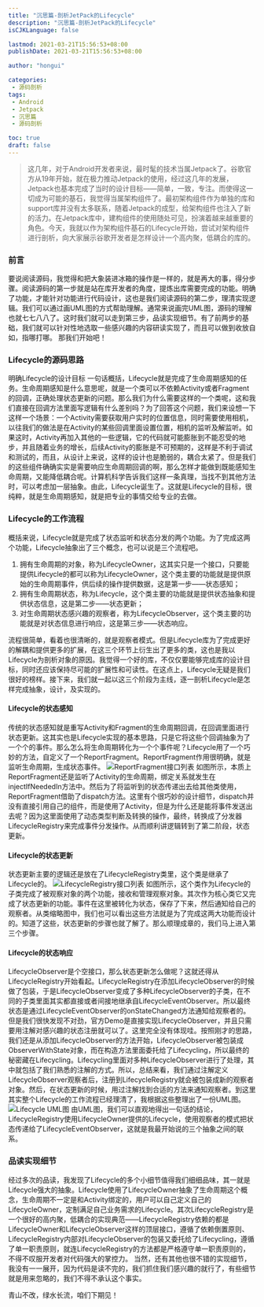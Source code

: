 ```yaml
---
title: "沉思篇-剖析JetPack的Lifecycle"
description: "沉思篇-剖析JetPack的Lifecycle"
isCJKLanguage: false

lastmod: 2021-03-21T15:56:53+08:00
publishDate: 2021-03-21T15:56:53+08:00

author: "hongui"

categories:
 - 源码剖析
tags:
 - Android
 - Jetpack
 - 沉思篇
 - 源码剖析

toc: true
draft: false
---
```


> 这几年，对于Android开发者来说，最时髦的技术当属Jetpack了。谷歌官方从19年开始，就在极力推动Jetpack的使用，经过这几年的发展，Jetpack也基本完成了当时的设计目标——简单，一致，专注。而使得这一切成为可能的基石，我觉得当属架构组件了。最初架构组件作为单独的库和support库并没有太多联系，随着Jetpack的成型，给架构组件也注入了新的活力。在Jetpack库中，建构组件的使用随处可见，扮演着越来越重要的角色。今天，我就以作为架构组件基石的Lifecycle开始，尝试对架构组件进行剖析，向大家展示谷歌开发者是怎样设计一个高内聚，低耦合的库的。
<!--more-->
### 前言
要说阅读源码，我觉得和把大象装进冰箱的操作是一样的，就是再大的事，得分步骤。阅读源码的第一步就是站在库开发者的角度，提炼出库需要完成的功能。明确了功能，才能针对功能进行代码设计，这也是我们阅读源码的第二步，理清实现逻辑。我们可以通过画UML图的方式帮助理解。通常来说画完UML图，源码的理解也就七七八八了。这时我们就可以走到第三步，品读实现细节。有了前两步的基础，我们就可以针对性地选取一些感兴趣的内容研读实现了，而且可以做到收放自如，指哪打哪。
那我们开始吧！

### Lifecycle的源码思路
明确Lifecycle的设计目标
一句话概括，Lifecycle就是完成了生命周期感知的任务。生命周期感知是什么意思呢，就是一个类可以不依赖Activity或者Fragment的回调，正确处理状态更新的问题。那么我们为什么需要这样的一个类呢，这和我们直接在回调方法里面写逻辑有什么差别吗？为了回答这个问题，我们来设想一下这样一个场景：一个Activity需要获取用户实时的位置信息，同时需要使用相机，以往我们的做法是在Activity的某些回调里面设置位置，相机的监听及解监听。如果这时，Activity再加入其他的一些逻辑，它的代码就可能膨胀到不能忍受的地步，并且随着业务的增长，后续Activity的膨胀是不可预期的，这样是不利于调试和测试的，而且，从设计上来说，这样的设计也是脆弱的，耦合太紧了。但是我们的这些组件确确实实是需要响应生命周期回调的啊，那么怎样才能做到既能感知生命周期，又能降低耦合呢。计算机科学告诉我们这样一条真理，当找不到其他方法时，可以考虑加一层抽象。由此，Lifecycle诞生了。这就是Lifecycle的目标，很纯粹，就是生命周期感知，就是把专业的事情交给专业的去做。

### Lifecycle的工作流程
概括来说，Lifecycle就是完成了状态监听和状态分发的两个功能。为了完成这两个功能，Lifecycle抽象出了三个概念，也可以说是三个流程吧。
1. 拥有生命周期的对象，称为LifecycleOwner，这其实只是一个接口，只要能提供Lifecycle的都可以称为LifecycleOwner，这个类主要的功能就是提供原始的生命周期事件，供后续的操作提供数据，这是第一步——状态感知；
2. 拥有生命周期状态，称为Lifecycle，这个类主要的功能就是提供状态抽象和提供状态信息，这是第二步——状态更新；
3. 对生命周期状态感兴趣的观察者，称为LifecycleObserver，这个类主要的功能就是对状态信息进行响应，这是第三步——状态响应。

流程很简单，看着也很清晰的，就是观察者模式。但是Lifecycle库为了完成更好的解耦和提供更多的扩展，在这三个环节上衍生出了更多的类，这也是我以Lifecycle为剖析对象的原因。我觉得一个好的库，不仅仅要能够完成库的设计目标，同时还应该保持尽可能的扩展性和可读性。在这点上，Lifecycle无疑是我们很好的榜样。接下来，我们就一起以这三个阶段为主线，逐一剖析Lifecycle是怎样完成抽象，设计，及实现的。

#### Lifecycle的状态感知
传统的状态感知就是重写Activity和Fragment的生命周期回调，在回调里面进行状态更新。这其实也是Lifecycle实现的基本思路，只是它将这些个回调抽象为了一个个的事件。那么怎么将生命周期转化为一个个事件呢？Lifecycle用了一个巧妙的方法，自定义了一个ReportFragment。ReportFragment作用很明确，就是监听生命周期，生成状态事件。
![ReportFragment接口列表](reportfragment.webp)
如图所示，本质上ReportFragment还是监听了Activity的生命周期，绑定关系就发生在injectIfNeededIn方法中。然后为了将监听到的状态传递出去给其他类使用，ReportFragment借助了dispatch方法。这里有个很巧妙的设计细节，dispatch并没有直接引用自己的组件，而是使用了Activity，但是为什么还是能将事件发送出去呢？因为这里面使用了动态类型判断及转换的操作，最终，转换成了分发器LifecycleRegistry来完成事件分发操作。从而顺利讲逻辑转到了第二阶段，状态更新。
#### Lifecycle的状态更新
状态更新主要的逻辑还是放在了LifecycleRegistry类里，这个类是继承了Lifecycle的。
![LifecycleRegistry接口列表](lifecycleregistry.webp)
如图所示，这个类作为Lifecycle的子类完成了被观察对象的两个功能，接收和管理观察对象。其次作为核心类它又完成了状态更新的功能。事件在这里被转化为状态，保存了下来，然后通知给自己的观察者。从类缩略图中，我们也可以看出这些方法就是为了完成这两大功能而设计的。知道了这些，状态更新的步骤也就了解了。那么顺理成章的，我们马上进入第三个步骤。
#### Lifecycle的状态响应
LifecycleObserver是个空接口，那么状态更新怎么做呢？这就还得从LifecycleRegistry开始看起。LifecycleRegistry在添加LifecycleObserver的时候做了包装，于是LifecycleObserver变成了多种LifecycleObserver的子类，在不同的子类里面其实都直接或者间接地继承自LifecycleEventObserver。所以最终状态是通过LifecycleEventObserver的onStateChanged方法通知给观察者的。但是我们很快发现不对劲，官方Demo是直接实现LifecycleObserver，并且只需要用注解对感兴趣的状态注册就可以了。这里完全没有体现哇。按照刚才的思路，我们还是从添加LifecycleObserver的方法开始，LifecycleObserver被包装成ObserverWithState对象，而在构造方法里面委托给了Lifecycling，所以最终的秘密藏在Lifecycling。Lifecycling里面对多种LifecycleObserver进行了处理，其中就包括了我们熟悉的注解的方式。所以，总结来看，我们通过注解定义LifecycleObserver观察者后，注册到LifecycleRegistry就会被包装成新的观察者对象。然后，在状态更新的时候，用过注解找到合适的方法来通知观察者。到这里其实整个Lifecycle的工作流程已经理清了，我根据这些整理出了一份UML图。
![Lifecycle UML图](lifecycle.png)
由UML图，我们可以直观地得出一句话的结论，LifecycleRegistry使用LifecycleOwner提供的Lifecycle，使用观察者的模式把状态传递给了LifecycleEventObserver，这就是我最开始说的三个抽象之间的联系。
### 品读实现细节
经过多次的品读，我发现了Lifecycle的多个小细节值得我们细细品味，其一就是Lifecycle强大的抽象。Lifecycle使用了LifecycleOwner抽象了生命周期这个概念，生命周期不一定是和Activity绑定的，用户可以自己定义自己的LifecycleOwner，定制满足自己业务需求的Lifecycle。其次LifecycleRegistry是一个很好的高内聚，低耦合的实现典范——LifecycleRegistry依赖的都是LifecycleOwner和LifecycleObserver这样的顶层接口，遵循了依赖倒置原则、LifecycleRegistry内部对LifecycleObserver的包装又委托给了Lifecycling，遵循了单一职责原则，就连LifecycleRegistry的方法都是严格遵守单一职责原则的，不得不叹服开发者对代码强大的掌控力。
当然，还有其他也很不错的实现细节，我没有一一展开，因为代码是读不完的，我们抓住我们感兴趣的就行了，有些细节就是用来忽略的，我们不得不承认这个事实。

青山不改，绿水长流，咱们下期见！